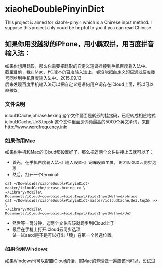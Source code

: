 # xiaoheDoublePinyinDict
This project is aimed for xiaohe-pinyin which is a Chinese input method. I suppose this project only could be helpful to you if you can read Chinese.

## 如果你用没越狱的iPhone，用小鹤双拼，用百度拼音输入法：
如果你想用鹤形，那么你需要把鹤形的自定义短语挂接到手机百度输入法中。  
截至目前，我在Mac、PC版本的百度输入法上，都没能把自定义短语通过百度账号同步到手机百度输入法中。2015.09.13  
后来发现百度手机输入法可以把自定义短语何用户词存在iCloud上面，所以可以直接改。  
### 文件说明
iclouldCache/phrase.hexing 这个文件里面是鹤形的挂接码，已经转成相应格式  
iclouldCache/Ue3.top5k 这个文件里面是词频最高的5000个英文单词，来自http://www.wordfrequency.info
### 如果你用Mac
如果你手机和Mac的iCloud都设置好了，那么把这两个文件拼接上去就可以了：
* 首先，在手机百度输入法-》输入设置-》词库设置里面，关闭iCloud云同步选项  
* 然后，打开一个terminal:
```shell
cat ~/Downloads/xiaoheDoublePinyinDict-master/icloudCache/phrase.hexing >> \
~/Library/Mobile\ Documents/iCloud~com~baidu~baiduInput/BaiduInputMethod/phrase
cat ~/Downloads/xiaoheDoublePinyinDict-master/icloudCache/Ue3.top5k >> \
~/Library/Mobile\ Documents/iCloud~com~baidu~baiduInput/BaiduInputMethod/Ue3
```
* 然后等一两分钟，这两个文件应该就同步到iCloud上了  
* 最后在手机上打开iCloud云同步选项  
试一试aaod是不是可以打出「腌」在第一个候选位置。  
### 如果你用Windows
如果Windows也可以配置iCloud的话，照Mac的道理做一遍应该也可以，没试过
